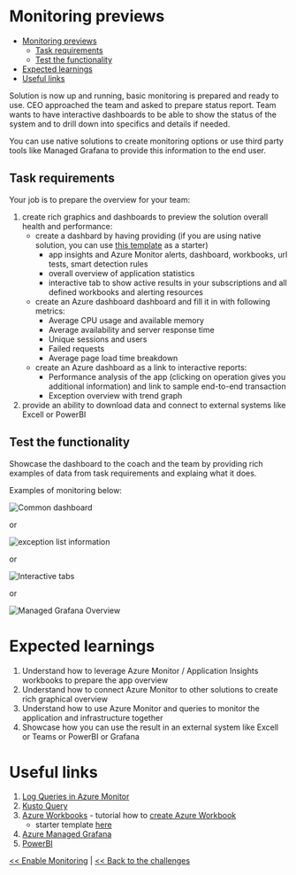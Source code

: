 ﻿# Monitoring previews

<!-- TOC -->
* [Monitoring previews](#monitoring-previews)
  * [Task requirements](#task-requirements)
  * [Test the functionality](#test-the-functionality)
* [Expected learnings](#expected-learnings)
* [Useful links](#useful-links)
<!-- TOC -->

Solution is now up and running, basic monitoring is prepared and ready to use. CEO approached the team and asked to
prepare status report. Team wants to have interactive dashboards to be able to show the status of the system and to
drill down into specifics and details if needed.

You can use native solutions to create monitoring options or use third party tools like Managed Grafana
to provide this information to the end user.

## Task requirements

Your job is to prepare the overview for your team:

1. create rich graphics and dashboards to preview the solution overall health and performance:
    - create a dashbard by having providing (if you are using native solution, you can
      use [this template](https://webeudatastorage.blob.core.windows.net/web/appInsightStarterTemplate.json) as a
      starter)
        - app insights and Azure Monitor alerts, dashboard, workbooks, url tests, smart detection rules
        - overall overview of application statistics
        - interactive tab to show active results in your subscriptions and all defined workbooks and alerting resources
    - create an Azure dashboard dashboard and fill it in with following metrics:
        - Average CPU usage and available memory
        - Average availability and server response time
        - Unique sessions and users
        - Failed requests
        - Average page load time breakdown
    - create an Azure dashboard as a link to interactive reports:
        - Performance analysis of the app (clicking on operation gives you additional information) and link to sample
          end-to-end transaction
        - Exception overview with trend graph
2. provide an ability to download data and connect to external systems like Excell or PowerBI

## Test the functionality

Showcase the dashboard to the coach and the team by providing rich examples of data from task requirements and explaing
what it does.

Examples of monitoring below:

![Common dashboard](https://webeudatastorage.blob.core.windows.net/web/app-insight-example.png)

or

![exception list information](https://webeudatastorage.blob.core.windows.net/web/app-insight-exception-list.png)

or

![Interactive tabs](https://webeudatastorage.blob.core.windows.net/web/app-insight-interactive-tab.png)

or

![Managed Grafana Overview](https://webeudatastorage.blob.core.windows.net/web/app-insight-grafana.png)

# Expected learnings

1. Understand how to leverage Azure Monitor / Application Insights workbooks to prepare the app overview
2. Understand how to connect Azure Monitor to other solutions to create rich graphical overview
3. Understand how to use Azure Monitor and queries to monitor the application and infrastructure together
4. Showcase how you can use the result in an external system like Excell or Teams or PowerBI or Grafana

# Useful links

1. [Log Queries in Azure Monitor](https://learn.microsoft.com/en-us/azure/azure-monitor/logs/log-query-overview)
2. [Kusto Query](https://learn.microsoft.com/en-us/azure/data-explorer/kusto/query/)
3. [Azure Workbooks](https://learn.microsoft.com/en-us/azure/azure-monitor/visualize/workbooks-overview) - tutorial how
   to [create Azure Workbook](https://learn.microsoft.com/en-us/azure/azure-monitor/visualize/workbooks-create-workbook)
   - starter template [here](https://webeudatastorage.blob.core.windows.net/web/appInsightStarterTemplate.json)
4. [Azure Managed Grafana](https://learn.microsoft.com/en-us/azure/managed-grafana/overview)
5. [PowerBI](https://learn.microsoft.com/en-us/azure/azure-monitor/logs/log-powerbi)

[<< Enable Monitoring](./05-monitoring-basics.md) | [<< Back to the challenges](./00-challenges.md)